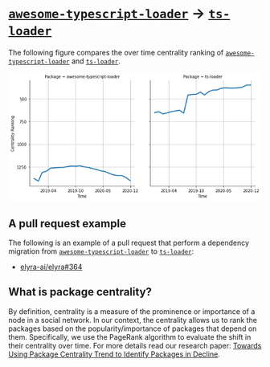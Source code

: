 # [`awesome-typescript-loader`](https://www.npmjs.com/package/awesome-typescript-loader) -> [`ts-loader`](https://www.npmjs.com/package/ts-loader)

The following figure compares the over time centrality ranking of [`awesome-typescript-loader`](https://www.npmjs.com/package/awesome-typescript-loader) and [`ts-loader`](https://www.npmjs.com/package/ts-loader).

![the centrality of awesome-typescript-loader and ts-loader](../figs/awesome-typescript-loader_ts-loader.png)

## A pull request example

The following is an example of a pull request that perform a dependency migration from [`awesome-typescript-loader`](https://www.npmjs.com/package/awesome-typescript-loader) to [`ts-loader`](https://www.npmjs.com/package/ts-loader):

- [elyra-ai/elyra#364](https://github.com/elyra-ai/elyra/pull/364)

## What is package centrality?

By definition, centrality is a measure of the prominence or importance of a node in a social network.
In our context, the centrality allows us to rank the packages based on the popularity/importance of packages that depend on them.
Specifically, we use the PageRank algorithm to evaluate the shift in their centrality over time.
For more details read our research paper: [Towards Using Package Centrality Trend to Identify Packages in Decline](https://arxiv.org/abs/2107.10168).
